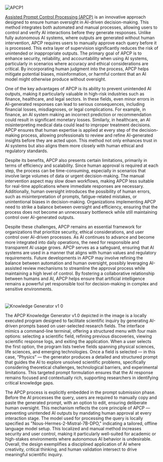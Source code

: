 ![APCP1](https://github.com/user-attachments/assets/acb77f6e-eacf-40c9-895d-317da1320953)

[Assisted Prompt Control Processing (APCP)](https://chatgpt.com/g/g-67b432edff288191823421e933ea6ade-assisted-prompt-control-processing) is an innovative approach designed to ensure human oversight in AI-driven decision-making. This method integrates both automated and manual processes, allowing users to control and verify AI interactions before they generate responses. Unlike fully autonomous AI systems, where outputs are generated without human intervention, APCP requires users to manually approve each query before it is processed. This extra layer of supervision significantly reduces the risk of unintended or inappropriate outputs. The primary goal of APCP is to enhance security, reliability, and accountability when using AI systems, particularly in scenarios where accuracy and ethical considerations are critical. By incorporating human judgment into the process, APCP helps mitigate potential biases, misinformation, or harmful content that an AI model might otherwise produce without oversight.

One of the key advantages of APCP is its ability to prevent unintended AI outputs, making it particularly valuable in high-risk industries such as finance, healthcare, and legal sectors. In these fields, even minor errors in AI-generated responses can lead to serious consequences, including financial losses, misdiagnoses, or legal complications. For example, in finance, an AI system making an incorrect prediction or recommendation could result in significant monetary losses. Similarly, in healthcare, an AI misinterpreting medical data could lead to improper treatment decisions. APCP ensures that human expertise is applied at every step of the decision-making process, allowing professionals to review and refine AI-generated insights before they are acted upon. This method not only enhances trust in AI systems but also aligns them more closely with human ethical and regulatory standards.

Despite its benefits, APCP also presents certain limitations, primarily in terms of efficiency and scalability. Since human approval is required at each step, the process can be time-consuming, especially in scenarios that involve large volumes of data or urgent decision-making. The manual intervention aspect may slow down workflows, making APCP less suitable for real-time applications where immediate responses are necessary. Additionally, human oversight introduces the possibility of human errors, such as misinterpretation of prompts, fatigue-related mistakes, or unintentional biases in decision-making. Organizations implementing APCP need to strike a balance between oversight and efficiency, ensuring that the process does not become an unnecessary bottleneck while still maintaining control over AI-generated outputs.

Despite these challenges, APCP remains an essential framework for organizations that prioritize security, ethical considerations, and user control over AI-driven processes. As AI continues to advance and become more integrated into daily operations, the need for responsible and transparent AI usage grows. APCP serves as a safeguard, ensuring that AI systems are used in a manner that aligns with human values and regulatory requirements. Future developments in APCP may involve refining the balance between automation and human oversight, possibly leveraging AI-assisted review mechanisms to streamline the approval process while maintaining a high level of control. By fostering a collaborative relationship between humans and AI, APCP helps ensure that artificial intelligence remains a powerful yet responsible tool for decision-making in complex and sensitive environments.

#

![Knowledge Generator v1 0](https://github.com/user-attachments/assets/e3add6de-e5ed-4fa3-a730-8dc8b82ac330)

The APCP Knowledge Generator v1.0 depicted in the image is a locally executed program designed to facilitate scientific inquiry by generating AI-driven prompts based on user-selected research fields. The interface mimics a command-line terminal, offering a structured menu with four main options: selecting a scientific field, refining previous discoveries, viewing scientific response logs, and exiting the application. When a user selects the first option, the program lists twelve fields spanning physical sciences, life sciences, and emerging technologies. Once a field is selected — in this case, “Physics” — the generator produces a detailed and structured prompt that guides the AI to explore unsolved scientific problems, specifically considering theoretical challenges, technological barriers, and experimental limitations. This targeted prompt formulation ensures that the AI response remains focused and contextually rich, supporting researchers in identifying critical knowledge gaps.

The APCP process is explicitly embedded in the prompt submission phase. Before the AI processes the query, users are required to manually copy and paste the generated prompt, with an option to edit, ensuring deliberate human oversight. This mechanism reflects the core principle of APCP — preventing unintended AI outputs by mandating human approval at every interaction stage. The model used for processing the query is locally specified as "Nous-Hermes-2-Mistral-7B-DPO," indicating a tailored, offline language model setup. This localized and manual method increases security and user control, making it particularly well-suited for academic or high-stakes environments where autonomous AI behavior is undesirable. Overall, the design exemplifies a disciplined application of AI where creativity, critical thinking, and human validation intersect to drive meaningful scientific inquiry.
